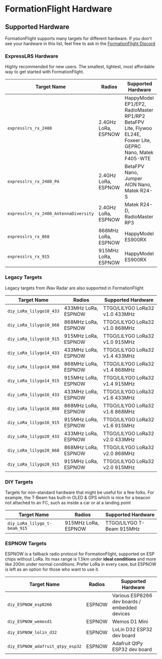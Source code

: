 # FormationFlight Hardware

## Supported Hardware

FormationFlight supports many targets for different hardware. If you don't see your hardware in this list, feel free to ask in the [FormationFlight Discord](https://discord.gg/npaX3VxQjh)

### ExpressLRS Hardware

Highly recommended for new users. The smallest, lightest, most affordable way to get started with FormationFlight.

| Target Name                           | Radios              | Supported Hardware                                                                                          |
|---------------------------------------|---------------------|-------------------------------------------------------------------------------------------------------------|
| `expresslrs_rx_2400`                  | 2.4GHz LoRa, ESPNOW | HappyModel EP1/EP2, RadioMaster RP1/RP2 BetaFPV Lite, Flywoo EL24E, Foxeer Lite, GEPRC Nano, Matek F405-WTE |
| `expresslrs_rx_2400_PA`               | 2.4GHz LoRa, ESPNOW | BetaFPV Nano, Jumper AION Nano, Matek R24-S                                                                 |
| `expresslrs_rx_2400_AntennaDiversity` | 2.4GHz LoRa, ESPNOW | Matek R24-D, RadioMaster RP3                                                                                |
| `expresslrs_rx_868`                   | 868MHz LoRa, ESPNOW | HappyModel ES900RX                                                                                          |
| `expresslrs_rx_915`                   | 915MHz LoRa, ESPNOW | HappyModel ES900RX                                                                                          |

### Legacy Targets

Legacy targets from iNav Radar are also supported in FormationFlight

| Target Name             | Radios              | Supported Hardware             |
|-------------------------|---------------------|--------------------------------|
| `diy_LoRa_lilygo10_433` | 433MHz LoRa, ESPNOW | TTGO/LILYGO LoRa32 v1.0 433MHz |
| `diy_LoRa_lilygo10_868` | 868MHz LoRa, ESPNOW | TTGO/LILYGO LoRa32 v1.0 868MHz |
| `diy_LoRa_lilygo10_915` | 915MHz LoRa, ESPNOW | TTGO/LILYGO LoRa32 v1.0 915MHz |
| `diy_LoRa_lilygo14_433` | 433MHz LoRa, ESPNOW | TTGO/LILYGO LoRa32 v1.4 433MHz |
| `diy_LoRa_lilygo14_868` | 868MHz LoRa, ESPNOW | TTGO/LILYGO LoRa32 v1.4 868MHz |
| `diy_LoRa_lilygo14_915` | 915MHz LoRa, ESPNOW | TTGO/LILYGO LoRa32 v1.4 915MHz |
| `diy_LoRa_lilygo16_433` | 433MHz LoRa, ESPNOW | TTGO/LILYGO LoRa32 v1.6 433MHz |
| `diy_LoRa_lilygo16_868` | 868MHz LoRa, ESPNOW | TTGO/LILYGO LoRa32 v1.6 868MHz |
| `diy_LoRa_lilygo16_915` | 915MHz LoRa, ESPNOW | TTGO/LILYGO LoRa32 v1.6 915MHz |
| `diy_LoRa_lilygo20_433` | 433MHz LoRa, ESPNOW | TTGO/LILYGO LoRa32 v2.0 433MHz |
| `diy_LoRa_lilygo20_868` | 868MHz LoRa, ESPNOW | TTGO/LILYGO LoRa32 v2.0 868MHz |
| `diy_LoRa_lilygo20_915` | 915MHz LoRa, ESPNOW | TTGO/LILYGO LoRa32 v2.0 915MHz |

### DIY Targets

Targets for non-standard hardware that might be useful for a few folks. For example, the T-Beam has built-in OLED & GPS which is nice for a beacon not attached to an FC, such as inside a car or at a landing point

| Target Name                  | Radios              | Supported Hardware        |
|------------------------------|---------------------|---------------------------|
| `diy_LoRa_lilygo_t-beam_915` | 915MHz LoRa, ESPNOW | TTGO/LILYGO T-Beam 915MHz |


### ESPNOW Targets

ESPNOW is a fallback radio protocol for FormationFlight, supported on ESP chips without LoRa. Its max range is 1.5km under **ideal conditions** and more like 200m under normal conditions. Prefer LoRa in every case, but ESPNOW is left as an option for those who want to use it.

| Target Name                      | Radios | Supported Hardware                            |
|----------------------------------|--------|-----------------------------------------------|
| `diy_ESPNOW_esp8266`             | ESPNOW | Various ESP8266 dev boards / embedded devices |
| `diy_ESPNOW_wemosd1`             | ESPNOW | Wemos D1 Mini                                 |
| `diy_ESPNOW_lolin_d32`           | ESPNOW | LoLin D32 ESP32 dev board                     |
| `diy_ESPNOW_adafruit_qtpy_esp32` | ESPNOW | Adafruit QtPy ESP32 dev board                 |


